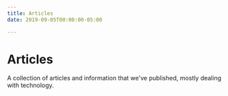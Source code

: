 ```yaml
---
title: Articles
date: 2019-09-05T00:00:00-05:00

---
```

# Articles

A collection of articles and information that we've published, mostly dealing with technology.